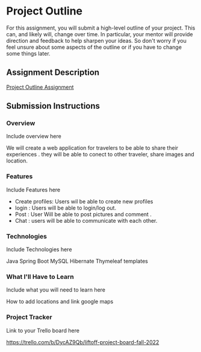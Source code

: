 # Project Outline
For this assignment, you will submit a high-level outline of your project. This can, and likely will, change over time. In particular, your mentor will provide direction and feedback to help sharpen your ideas. So don't worry if you feel unsure about some aspects of the outline or if you have to change some things later.

## Assignment Description
[Project Outline Assignment](https://education.launchcode.org/liftoff/modules/assignments/project-outline)

## Submission Instructions

### Overview
Include overview here

We will create a web application for travelers to be able to share their experiences .
they will be able to conect to other traveler, share images and location.
### Features
Include Features here
* Create profiles: Users wil be able to create new profiles
* login : Users will be able to login/log out.
* Post : User Will be able to post pictures and comment .
* Chat : users will be able to communicate with each other. 
### Technologies
Include Technologies here

Java
Spring Boot
MySQL
Hibernate
Thymeleaf templates

### What I'll Have to Learn
Include what you will need to learn here

How to add locations and link google maps
### Project Tracker
Link to your Trello board here

https://trello.com/b/DycAZ9Qb/liftoff-project-board-fall-2022
